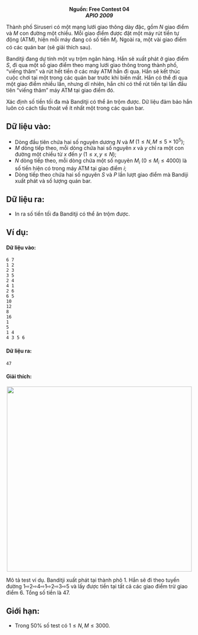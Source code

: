 **<center>Nguồn:  Free Contest 04</center>**
***<center>APIO 2009</center>***

Thành phố Siruseri có một mạng lưới giao thông dày đặc, gồm $N$ giao điểm và $M$ con đường một chiều. Mỗi giao điểm được đặt một máy rút tiền tự động (ATM), hiện mỗi máy đang có số tiền $M_i$. Ngoài ra, một vài giao điểm có các quán bar (sẽ giải thích sau).

Banditji đang dự tính một vụ trộm ngân hàng. Hắn sẽ xuất phát ở giao điểm $S$, đi qua một số giao điểm theo mạng lưới giao thông trong thành phố, “viếng thăm” và rút hết tiền ở các máy ATM hắn đi qua. Hắn sẽ kết thúc cuộc chơi tại một trong các quán bar trước khi biến mất. Hắn có thể đi qua một giao điểm nhiều lần, nhưng dĩ nhiên, hắn chỉ có thể rút tiền tại lần đầu tiên “viếng thăm” máy ATM tại giao điểm đó.

Xác định số tiền tối đa mà Banditji có thể ăn trộm được. Dữ liệu đảm bảo hắn luôn có cách tẩu thoát về ít nhất một trong các quán bar.

## Dữ liệu vào:
- Dòng đầu tiên chứa hai số nguyên dương $N$ và $M\ (1 ≤ N, M ≤ 5×10^5)$;
- $M$ dòng tiếp theo, mỗi dòng chứa hai số nguyên $x$ và $y$ chỉ ra một con đường một chiều từ $x$ đến $y\ (1 ≤ x, y ≤ N)$;
- $N$ dòng tiếp theo, mỗi dòng chứa một số nguyên $M_i\ (0 ≤ M_i ≤4000)$ là số tiền hiện có trong máy ATM tại giao điểm $i$;
- Dòng tiếp theo chứa hai số nguyên $S$ và $P$ lần lượt giao điểm mà Bandiji xuất phát và số lượng quán bar.

## Dữ liệu ra:
- In ra số tiền tối đa Banditji có thể ăn trộm được.

## Ví dụ:
#### Dữ liệu vào:
```
6 7
1 2
2 3
3 5
2 4
4 1
2 6
6 5
10
12
8
16
1
5
1 4
4 3 5 6
```

#### Dữ liệu ra:
```
47
```

#### Giải thích:
<center><img src="/images/problems/2018/atm.png" width=500px></center>

Mô tả test ví dụ. Banditji xuất phát tại thành phô $1$. Hắn sẽ đi theo tuyến đường $1 ⇨ 2⇨ 4 ⇨ 1 ⇨ 2 ⇨ 3 ⇨ 5$ và lấy được tiền tại tất cả các giao điểm trừ giao điểm 6. Tổng số tiền là $47$.

## Giới hạn:
- Trong $50\%$ số test có $1 ≤ N, M ≤ 3000$.